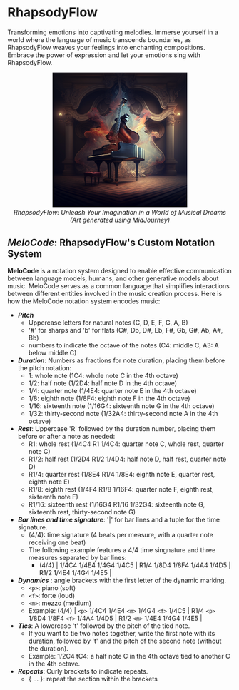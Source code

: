 # RhapsodyFlow
Transforming emotions into captivating melodies. Immerse yourself in a world where the language of music transcends boundaries, as RhapsodyFlow weaves your feelings into enchanting compositions. Embrace the power of expression and let your emotions sing with RhapsodyFlow.

<p align="center">
  <img src="./readme_imgs/rf1.png" alt="Image Description" width="60%">
  <br>
  <em>RhapsodyFlow: Unleash Your Imagination in a World of Musical Dreams <br> (Art generated using MidJourney) </em>
</p>

## *MeloCode*: RhapsodyFlow's Custom Notation System
__MeloCode__ is a notation system designed to enable effective communication between language models, humans, and other generative models about music.  MeloCode serves as a common language that simplifies interactions between different entities involved in the music creation process. Here is how the MeloCode notation system encodes music:
- *__Pitch__*
    - Uppercase letters for natural notes (C, D, E, F, G, A, B)
    - '#' for sharps and 'b' for flats (C#, Db, D#, Eb, F#, Gb, G#, Ab, A#, Bb)
    - numbers to indicate the octave of the notes (C4: middle C, A3: A below middle C)
- *__Duration__*: Numbers as fractions for note duration, placing them before the pitch notation:
    - 1: whole note (1C4: whole note C in the 4th octave)
    - 1/2: half note (1/2D4: half note D in the 4th octave)
    - 1/4: quarter note (1/4E4: quarter note E in the 4th octave)
    - 1/8: eighth note (1/8F4: eighth note F in the 4th octave)
    - 1/16: sixteenth note (1/16G4: sixteenth note G in the 4th octave)
    - 1/32: thirty-second note (1/32A4: thirty-second note A in the 4th octave)
- *__Rest__*: Uppercase 'R' followed by the duration number, placing them before or after a note as needed:
    - R1: whole rest (1/4C4 R1 1/4C4: quarter note C, whole rest, quarter note C)
    - R1/2: half rest (1/2D4 R1/2 1/4D4: half note D, half rest, quarter note D)
    - R1/4: quarter rest (1/8E4 R1/4 1/8E4: eighth note E, quarter rest, eighth note E)
    - R1/8: eighth rest (1/4F4 R1/8 1/16F4: quarter note F, eighth rest, sixteenth note F)
    - R1/16: sixteenth rest (1/16G4 R1/16 1/32G4: sixteenth note G, sixteenth rest, thirty-second note G)
- *__Bar lines and time signature__*: '|' for bar lines and a tuple for the time signature.
    - (4/4): time signature (4 beats per measure, with a quarter note receiving one beat)
    - The following example features a 4/4 time singnature and three measures separated by bar lines:
        - (4/4) | 1/4C4 1/4E4 1/4G4 1/4C5 | R1/4 1/8D4 1/8F4 1/4A4 1/4D5 | R1/2 1/4E4 1/4G4 1/4E5 |
- *__Dynamics__* :  angle brackets with the first letter of the dynamic marking.
    - `<p>`: piano (soft)
    - `<f>`: forte (loud)
    - `<m>`: mezzo (medium)
    - Example: (4/4) | `<p>` 1/4C4 1/4E4 `<m>` 1/4G4 `<f>` 1/4C5 | R1/4 `<p>` 1/8D4 1/8F4 `<f>` 1/4A4 1/4D5 | R1/2 `<m>` 1/4E4 1/4G4 1/4E5 |
- *__Ties__*:  A lowercase 't' followed by the pitch of the tied note.
    - If you want to tie two notes together, write the first note with its duration, followed by 't' and the pitch of the second note (without the duration).
    - Example: 1/2C4 tC4: a half note C in the 4th octave tied to another C in the 4th octave.
- *__Repeats__*: Curly brackets to indicate repeats.
    - { ... }: repeat the section within the brackets



